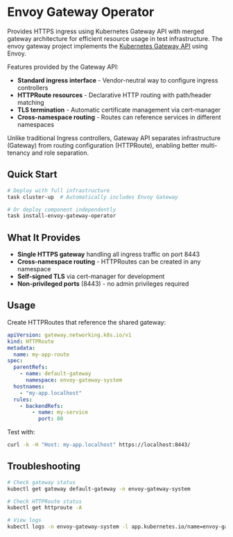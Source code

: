 # Envoy Gateway Operator

Provides HTTPS ingress using Kubernetes Gateway API with merged gateway
architecture for efficient resource usage in test infrastructure. The envoy
gateway project implements the [Kubernetes Gateway
API](https://gateway-api.sigs.k8s.io/) using Envoy.

Features provided by the Gateway API:

- **Standard ingress interface** - Vendor-neutral way to configure ingress
  controllers
- **HTTPRoute resources** - Declarative HTTP routing with path/header matching
- **TLS termination** - Automatic certificate management via cert-manager
- **Cross-namespace routing** - Routes can reference services in different
  namespaces

Unlike traditional Ingress controllers, Gateway API separates infrastructure
(Gateway) from routing configuration (HTTPRoute), enabling better multi-tenancy
and role separation.

## Quick Start

```bash
# Deploy with full infrastructure
task cluster-up  # Automatically includes Envoy Gateway

# Or deploy component independently
task install-envoy-gateway-operator
```

## What It Provides

- **Single HTTPS gateway** handling all ingress traffic on port 8443
- **Cross-namespace routing** - HTTPRoutes can be created in any namespace
- **Self-signed TLS** via cert-manager for development
- **Non-privileged ports** (8443) - no admin privileges required

## Usage

Create HTTPRoutes that reference the shared gateway:

```yaml
apiVersion: gateway.networking.k8s.io/v1
kind: HTTPRoute
metadata:
  name: my-app-route
spec:
  parentRefs:
    - name: default-gateway
      namespace: envoy-gateway-system
  hostnames:
    - "my-app.localhost"
  rules:
    - backendRefs:
        - name: my-service
          port: 80
```

Test with:
```bash
curl -k -H "Host: my-app.localhost" https://localhost:8443/
```

## Troubleshooting

```bash
# Check gateway status
kubectl get gateway default-gateway -n envoy-gateway-system

# Check HTTPRoute status
kubectl get httproute -A

# View logs
kubectl logs -n envoy-gateway-system -l app.kubernetes.io/name=envoy-gateway
```
